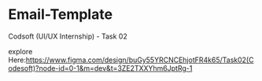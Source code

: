 # Email-Template
Codsoft (UI/UX Internship) - Task 02

explore Here:https://www.figma.com/design/buGy55YRCNCEhjotFR4k65/Task02(Codesoft)?node-id=0-1&m=dev&t=3ZE2TXXYhm6JptRg-1
